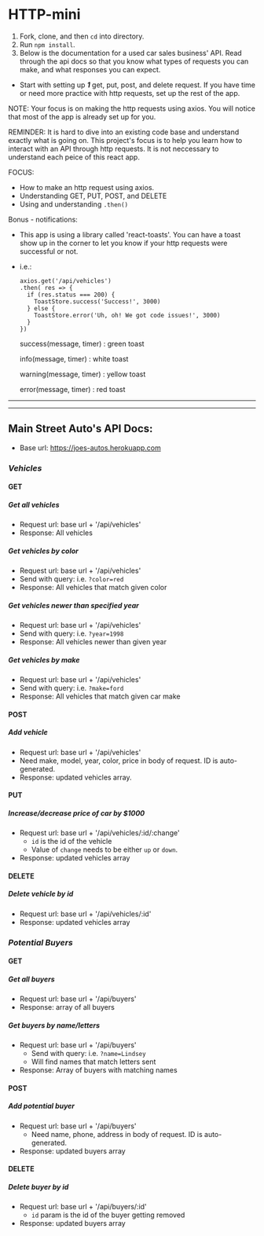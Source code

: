 # HTTP-mini

1. Fork, clone, and then `cd` into directory.
2. Run `npm install`.
3. Below is the documentation for a used car sales business' API. Read through the api docs so that you know what types of requests you can make, and what responses you can expect. 

* Start with setting up **_1_** get, put, post, and delete request. If you have time or need more practice with http requests, set up the rest of the app.

NOTE: Your focus is on making the http requests using axios. You will notice that most of the app is already set up for you.

REMINDER: It is hard to dive into an existing code base and understand exactly what is going on. This project's focus is to help you learn how to interact with an API through http requests. It is not neccessary to understand each peice of this react app.

FOCUS:
  - How to make an http request using axios.
  - Understanding GET, PUT, POST, and DELETE
  - Using and understanding `.then()`

Bonus - notifications:
- This app is using a library called 'react-toasts'. You can have a toast show up in the corner to let you know if your http requests were successful or not.
- i.e.:
  ```
  axios.get('/api/vehicles')
  .then( res => {
    if (res.status === 200) {
      ToastStore.success('Success!', 3000)
    } else {
      ToastStore.error('Uh, oh! We got code issues!', 3000)
    }
  })
  
  ```
  success(message, timer) : green toast

  info(message, timer) : white toast

  warning(message, timer) : yellow toast

  error(message, timer) : red toast

<hr><hr>  

## Main Street Auto's API Docs:

  - Base url: https://joes-autos.herokuapp.com

### *Vehicles*


#### GET

##### Get all vehicles
- Request url: base url + '/api/vehicles'
- Response: All vehicles

##### Get vehicles by color
- Request url: base url + '/api/vehicles'
- Send with query: i.e. `?color=red`
- Response: All vehicles that match given color

##### Get vehicles newer than specified year
- Request url: base url + '/api/vehicles'
- Send with query: i.e. `?year=1998`
- Response: All vehicles newer than given year

##### Get vehicles by make
- Request url: base url + '/api/vehicles'
- Send with query: i.e. `?make=ford`
- Response: All vehicles that match given car make

#### POST

##### Add vehicle
- Request url: base url + '/api/vehicles'
- Need make, model, year, color, price in body of request. ID is auto-generated.
- Response: updated vehicles array.

#### PUT

##### Increase/decrease price of car by $1000 
- Request url: base url + '/api/vehicles/:id/:change'
  - `id` is the id of the vehicle
  - Value of `change` needs to be either `up` or `down`.
- Response: updated vehicles array

#### DELETE

##### Delete vehicle by id
- Request url: base url + '/api/vehicles/:id'
- Response: updated vehicles array


### *Potential Buyers*

#### GET

##### Get all buyers
- Request url: base url + '/api/buyers'
- Response: array of all buyers

##### Get buyers by name/letters
- Request url: base url + '/api/buyers'
  - Send with query: i.e. `?name=Lindsey`
  - Will find names that match letters sent
- Response: Array of buyers with matching names

#### POST

##### Add potential buyer
- Request url: base url + '/api/buyers'
  - Need name, phone, address in body of request. ID is auto-generated.
- Response: updated buyers array

#### DELETE

##### Delete buyer by id
- Request url: base url + '/api/buyers/:id'
  - `id` param is the id of the buyer getting removed
- Response: updated buyers array



